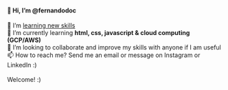  <h4>👋 Hi, I’m @fernandodoc</h4>
 👀 I’m <ins> learning new skills</ins><br>
 🌱 I’m currently learning <strong> html, css, javascript & cloud computing (GCP/AWS) </strong><br> 
 💞️ I’m looking to collaborate and improve my skills with anyone if I am useful <br>
 📫 How to reach me? Send me an email or message on Instagram or LinkedIn :)<br> 
 <br>
 Welcome! :)

<!---
fernandodoc/fernandodoc is a ✨ special ✨ repository because its `README.md` (this file) appears on your GitHub profile.
You can click the Preview link to take a look at your changes.


--->



